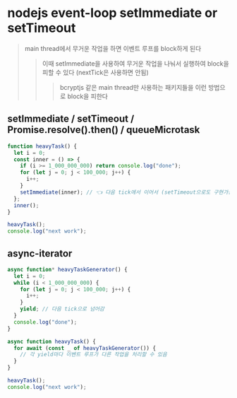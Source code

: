 # nodejs event-loop setImmediate or setTimeout

> main thread에서 무거운 작업을 하면 이벤트 루프를 block하게 된다
>
> > 이때 setImmediate을 사용하여 무거운 작업을 나눠서 실행하여 block을 피할 수 있다 (nextTick은 사용하면 안됨)
> >
> > > bcryptjs 같은 main thread만 사용하는 패키지들을 이런 방법으로 block을 피한다

## setImmediate / setTimeout / Promise.resolve().then() / queueMicrotask

```js
function heavyTask() {
  let i = 0;
  const inner = () => {
    if (i >= 1_000_000_000) return console.log("done");
    for (let j = 0; j < 100_000; j++) {
      i++;
    }
    setImmediate(inner); // 👈 다음 tick에서 이어서 (setTimeout으로도 구현가능) (Promise.resolve().then(), queueMicrotask로도 구현가능)
  };
  inner();
}

heavyTask();
console.log("next work");
```

## async-iterator

```js
async function* heavyTaskGenerator() {
  let i = 0;
  while (i < 1_000_000_000) {
    for (let j = 0; j < 100_000; j++) {
      i++;
    }
    yield; // 다음 tick으로 넘어감
  }
  console.log("done");
}

async function heavyTask() {
  for await (const _ of heavyTaskGenerator()) {
    // 각 yield마다 이벤트 루프가 다른 작업을 처리할 수 있음
  }
}

heavyTask();
console.log("next work");
```

